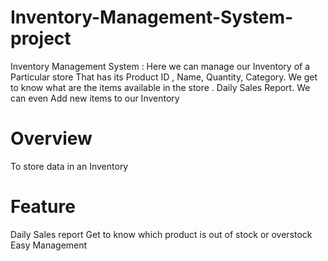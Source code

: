 # Inventory-Management-System-project
Inventory Management System : Here we can manage our Inventory of a Particular store That has its Product ID , Name, Quantity, Category. We get to know what are the items available in the store . Daily Sales Report. We can even Add new items to our Inventory
# Overview
To store data in an Inventory
# Feature
Daily Sales report
Get to know which product is out of stock or overstock
Easy Management
